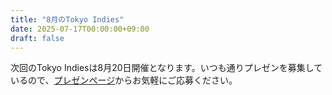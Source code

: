 ```yaml
---
title: "8月のTokyo Indies"
date: 2025-07-17T00:00:00+09:00
draft: false
---
```


次回のTokyo Indiesは8月20日開催となります。いつも通りプレゼンを募集しているので、[プレゼンページ](/present)からお気軽にご応募ください。
